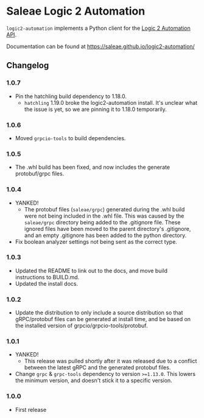 # Saleae Logic 2 Automation

`logic2-automation` implements a Python client for the [Logic 2 Automation API](https://www.saleae.com/automation/).

Documentation can be found at https://saleae.github.io/logic2-automation/

## Changelog

### 1.0.7

- Pin the hatchling build dependency to 1.18.0.
  - `hatchling` 1.19.0 broke the logic2-automation install. It's unclear what the issue is yet, so we are pinning it to 1.18.0 temporarily.

### 1.0.6

- Moved `grpcio-tools` to build dependencies.

### 1.0.5

- The .whl build has been fixed, and now includes the generate protobuf/grpc files.

### 1.0.4

- YANKED!
  - The protobuf files (`saleae/grpc`) generated during the .whl build were not being included in the .whl file. This was caused by the `saleae/grpc` directory being added to the .gitignore file. These ignored files have been moved to the parent directory's .gitignore, and an empty .gitignore has been added to the python directory.
- Fix boolean analyzer settings not being sent as the correct type.

### 1.0.3

- Updated the README to link out to the docs, and move build instructions to BUILD.md.
- Updated the install docs.

### 1.0.2

- Update the distribution to only include a source distribution so that gRPC/protobuf files can be generated at install time, and be based on the installed version of grpcio/grpcio-tools/protobuf.

### 1.0.1

- YANKED!
  - This release was pulled shortly after it was released due to a conflict between the latest gRPC and the generated protobuf files.
- Change `grpc` & `grpc-tools` dependency to version `>=1.13.0`. This lowers the minimum version, and doesn't stick it to a specific version.

### 1.0.0

- First release
